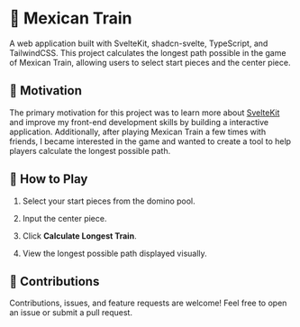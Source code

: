 # 🚂 Mexican Train

A web application built with SvelteKit, shadcn-svelte, TypeScript, and TailwindCSS. This project calculates the longest path possible in the game of Mexican Train, allowing users to select start pieces and the center piece.

## 🎯 Motivation

The primary motivation for this project was to learn more about [SvelteKit](https://svelte.dev/docs/kit/introduction#What-is-SvelteKit) and improve my front-end development skills by building a interactive application. Additionally, after playing Mexican Train a few times with friends, I became interested in the game and wanted to create a tool to help players calculate the longest possible path.

## 🧩 How to Play

1. Select your start pieces from the domino pool.

2. Input the center piece.

3. Click **Calculate Longest Train**.

4. View the longest possible path displayed visually.

## 🤝 Contributions

Contributions, issues, and feature requests are welcome! Feel free to open an issue or submit a pull request.
